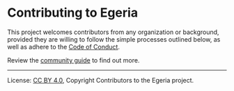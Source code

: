 <!-- SPDX-License-Identifier: CC-BY-4.0 -->
<!-- Copyright Contributors to the  Egeria project. -->

# Contributing to Egeria

This project welcomes contributors from any organization or background, provided they are
willing to follow the simple processes outlined below, as well as adhere to the 
[Code of Conduct](https://egeria-project.org/guides/community/).

Review the [community guide](./Community-Guide.md) to find out more.



----
License: [CC BY 4.0](https://creativecommons.org/licenses/by/4.0/),
Copyright Contributors to the  Egeria project.

